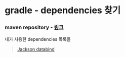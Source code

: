 # gradle - dependencies 찾기 

### maven repository - [링크](https://mvnrepository.com/)
내가 사용한 dependencies 목록들 
> [Jackson databind](https://mvnrepository.com/artifact/com.fasterxml.jackson.core/jackson-databind)